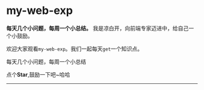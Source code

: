 # my-web-exp

**每天几个小问题，每周一个小总结。** 我是凉白开，向前端专家迈进中，给自己一个小鼓励。


欢迎大家观看`my-web-exp`。我们一起每天`get`一个知识点。

每天几个小问题，每周一个小总结

点个**Star**,鼓励一下吧~哈哈
___



